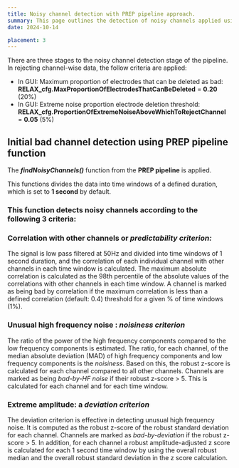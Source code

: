 ```yaml
---
title: Noisy channel detection with PREP pipeline approach.
summary: This page outlines the detection of noisy channels applied using an approach from the PREP pipeline.
date: 2024-10-14

placement: 3
---
```

There are three stages to the noisy channel detection stage of the pipeline. In rejecting channel-wise data, the follow criteria are applied: 

- In GUI: Maximum proportion of electrodes that can be deleted as bad: **RELAX_cfg.MaxProportionOfElectrodesThatCanBeDeleted** = **0.20** (20%)
- In GUI: Extreme noise proportion electrode deletion threshold: **RELAX_cfg.ProportionOfExtremeNoiseAboveWhichToRejectChannel** = **0.05** (5%)

## Initial bad channel detection using PREP pipeline function

The ***findNoisyChannels()*** function from the **PREP pipeline** is applied. 

This functions divides the data into time windows of a defined duration, which is set to **1 second** by default.

### This function detects noisy channels according to the following 3 criteria:

### Correlation with other channels or *predictability criterion:*

The signal is low pass filtered at 50Hz and divided into time windows of 1 second duration, and the correlation of each individual channel with other channels in each time window is calculated. The maximum absolute correlation is calculated as the 98th percentile of the absolute values of the correlations with other channels in each time window. A channel is marked as being bad by correlation if the maximum correlation is less than a defined correlation (default: 0.4) threshold for a given % of time windows (1%).  

### Unusual high frequency noise : *noisiness criterion*

The ratio of the power of the high frequency components compared to the low frequency components is estimated. The ratio, for each channel, of the median absolute deviation (MAD) of high frequency components and  low frequency components is the *noisiness*. Based on this, the robust z-score is calculated for each channel compared to all other channels. Channels are marked as being *bad-by-HF noise* if their robust z-score > 5. This is calculated for each channel and for each time window. 

### Extreme amplitude: a *deviation criterion*

The deviation criterion is effective in detecting unusual high frequency noise. It is computed as the robust z-score of the robust standard deviation for each channel. Channels are marked as *bad-by-deviation* if the robust z-score > 5. In addition, for each channel a robust amplitude-adjusted z score is calculated for each 1 second time window by using the overall robust median and the overall robust standard deviation in the z score calculation.